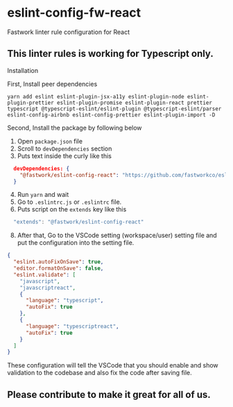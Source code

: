 # eslint-config-fw-react
Fastwork linter rule configuration for React

## This linter rules is working for Typescript only.

Installation

First, Install peer dependencies
```
yarn add eslint eslint-plugin-jsx-a11y eslint-plugin-node eslint-plugin-prettier eslint-plugin-promise eslint-plugin-react prettier typescript @typescript-eslint/eslint-plugin @typescript-eslint/parser eslint-config-airbnb eslint-config-prettier eslint-plugin-import -D
```

Second, Install the package by following below
1. Open `package.json` file
2. Scroll to `devDependencies` section
3. Puts text inside the curly like this
```json
  devDependencies: {
    "@fastwork/eslint-config-react": "https://github.com/fastworkco/eslint-config-fw-react.git",
  }
```
4. Run `yarn` and wait
5. Go to `.eslintrc.js` or `.eslintrc` file.
6. Puts script on the `extends` key like this
```js
  "extends": "@fastwork/eslint-config-react"
```
8. After that, Go to the VSCode setting (workspace/user) setting file and put the configuration into the setting file.
```json
{
  "eslint.autoFixOnSave": true,
  "editor.formatOnSave": false,
  "eslint.validate": [
    "javascript",
    "javascriptreact",
    {
      "language": "typescript",
      "autoFix": true
    },
    {
      "language": "typescriptreact",
      "autoFix": true
    }
  ]
}
```
These configuration will tell the VSCode that you should enable and show validation to the codebase and also fix the code after saving file.

## Please contribute to make it great for all of us.

